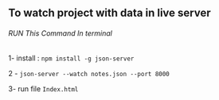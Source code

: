 ## To watch project with data in live server

###### RUN This Command In terminal 
1- install : `npm install -g json-server`

2 - `json-server --watch notes.json --port 8000`

3- run file `Index.html`
